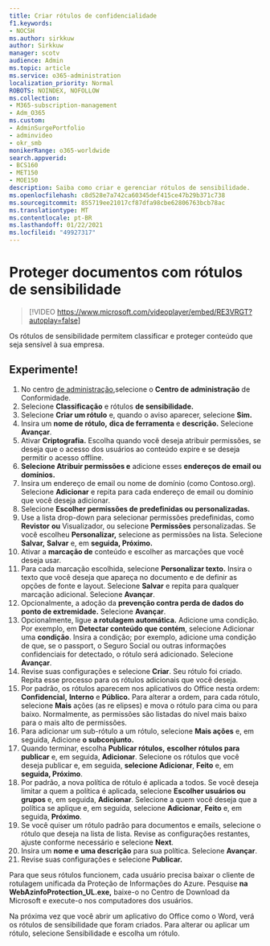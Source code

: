 ```yaml
---
title: Criar rótulos de confidencialidade
f1.keywords:
- NOCSH
ms.author: sirkkuw
author: Sirkkuw
manager: scotv
audience: Admin
ms.topic: article
ms.service: o365-administration
localization_priority: Normal
ROBOTS: NOINDEX, NOFOLLOW
ms.collection:
- M365-subscription-management
- Adm_O365
ms.custom:
- AdminSurgePortfolio
- adminvideo
- okr_smb
monikerRange: o365-worldwide
search.appverid:
- BCS160
- MET150
- MOE150
description: Saiba como criar e gerenciar rótulos de sensibilidade.
ms.openlocfilehash: c8d528e7a742ca60345def415ce47b29b371c738
ms.sourcegitcommit: 855719ee21017cf87dfa98cbe62806763bcb78ac
ms.translationtype: MT
ms.contentlocale: pt-BR
ms.lasthandoff: 01/22/2021
ms.locfileid: "49927317"
---
```

# <a name="protect-documents-with-sensitivity-labels"></a>Proteger documentos com rótulos de sensibilidade

> [!VIDEO https://www.microsoft.com/videoplayer/embed/RE3VRGT?autoplay=false]

Os rótulos de sensibilidade permitem classificar e proteger conteúdo que seja sensível à sua empresa.

## <a name="try-it"></a>Experimente!

1. No centro [de administração,](https://admin.microsoft.com)selecione o **Centro de administração** de Conformidade.
1. Selecione **Classificação** e rótulos **de sensibilidade.**
1. Selecione **Criar um rótulo** e, quando o aviso aparecer, selecione **Sim.**
1. Insira um **nome de rótulo,** **dica de ferramenta** e **descrição.** Selecione **Avançar**.
1. Ativar **Criptografia.** Escolha quando você deseja atribuir permissões, se deseja que o acesso dos usuários ao conteúdo expire e se deseja permitir o acesso offline.
1. **Selecione Atribuir permissões e** adicione esses **endereços de email ou domínios.**
1. Insira um endereço de email ou nome de domínio (como Contoso.org).  Selecione **Adicionar** e repita para cada endereço de email ou domínio que você deseja adicionar.
1. Selecione **Escolher permissões de predefinidas ou personalizadas.**
1. Use a lista drop-down para selecionar permissões predefinidas, como **Revistor** **ou** Visualizador, ou selecione **Permissões** personalizadas. Se você escolheu **Personalizar,** selecione as permissões na lista. Selecione **Salvar,** **Salvar** e, em **seguida, Próximo.**
1. Ativar a **marcação de** conteúdo e escolher as marcações que você deseja usar.
1. Para cada marcação escolhida, selecione **Personalizar texto.** Insira o texto que você deseja que apareça no documento e de definir as opções de fonte e layout. Selecione **Salvar** e repita para qualquer marcação adicional. Selecione **Avançar**.
1. Opcionalmente, a adoção da **prevenção contra perda de dados do ponto de extremidade.** Selecione **Avançar**.
1. Opcionalmente, ligue **a rotulagem automática.** Adicione uma condição. Por exemplo, em **Detectar conteúdo que contém**, selecione Adicionar uma **condição**. Insira a condição; por exemplo, adicione uma condição de que, se o passport, o Seguro Social ou outras informações confidenciais for detectado, o rótulo será adicionado. Selecione **Avançar**.
1. Revise suas configurações e selecione **Criar**. Seu rótulo foi criado. Repita esse processo para os rótulos adicionais que você deseja.
1. Por padrão, os rótulos aparecem nos aplicativos do Office nesta ordem: **Confidencial,** **Interno** e **Público.** Para alterar a ordem, para cada rótulo, selecione **Mais** ações (as re elipses) e mova o rótulo para cima ou para baixo. Normalmente, as permissões são listadas do nível mais baixo para o mais alto de permissões.
1. Para adicionar um sub-rótulo a um rótulo, selecione **Mais ações** e, em seguida, Adicione **o subconjunto.**
1. Quando terminar, escolha **Publicar rótulos,** **escolher rótulos para publicar** e, em seguida, **Adicionar**. Selecione os rótulos que você deseja publicar e, em seguida, **selecione Adicionar**, **Feito** e, em **seguida, Próximo**.
1. Por padrão, a nova política de rótulo é aplicada a todos. Se você deseja limitar a quem a política é aplicada, selecione **Escolher usuários ou grupos** e, em seguida, **Adicionar**. Selecione a quem você deseja que a política se aplique e, em seguida, selecione **Adicionar**, **Feito** e, em seguida, **Próximo**.
1. Se você quiser um rótulo padrão para documentos e emails, selecione o rótulo que deseja na lista de lista. Revise as configurações restantes, ajuste conforme necessário e selecione **Next**.
1. Insira um **nome e** **uma descrição** para sua política. Selecione **Avançar**.
1. Revise suas configurações e selecione **Publicar.**

Para que seus rótulos funcionem, cada usuário precisa baixar o cliente de rotulagem unificada da Proteção de Informações do Azure. Pesquise **na WebAzinfoProtection_UL.exe,** baixe-o no Centro de Download da Microsoft e execute-o nos computadores dos usuários.

Na próxima vez que você abrir um aplicativo do Office como o Word, verá os rótulos de sensibilidade que foram criados. Para alterar ou aplicar um rótulo, selecione Sensibilidade e escolha um rótulo.

